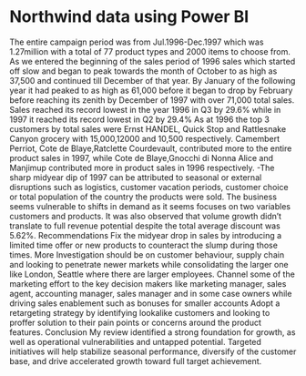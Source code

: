# Northwind data using Power BI
The entire campaign period was from Jul.1996-Dec.1997 which was 1.27million with a total of 77 product types and 2000 items to choose from. As we entered the beginning of the sales period of 1996 sales which started off slow and began to peak towards the month of October to as high as 37,500 and continued till December of that year. By January of the following year it had peaked to as high as 61,000 before it began to drop by February before reaching its zenith by December of 1997 with over 71,000 total sales. Sales reached its record lowest in the year 1996 in Q3 by 29.6% while in 1997 it reached its record lowest in Q2 by 29.4%
As at 1996 the top 3 customers by total sales were Ernst HANDEL, Quick Stop and Rattlesnake Canyon grocery with 15,000,12000 and 10,500 respectively. Camembert Perriot, Cote de Blaye,Ratclette Courdevault, contributed more to the entire product sales in 1997, while Cote de Blaye,Gnocchi di Nonna Alice and Manjimup contributed more in product sales in 1996 respectively.
-The sharp midyear dip of 1997 can be attributed to seasonal or external disruptions such as logistics, customer vacation periods, customer choice or total population of the country the products were sold. The business seems vulnerable to shifts in demand as it  seems focuses on two variables customers and products. It was also observed that volume growth didn’t translate to full revenue potential despite the total average discount was 5.62%.
Recommendations
Fix the midyear drop in sales by introducing a limited time offer or new products to counteract the slump during those times.
More Investigation should be on customer behaviour, supply chain and looking to penetrate newer markets while consolidating the larger one like London, Seattle where there are larger employees.
Channel some of the marketing effort to the key decision makers like marketing manager, sales agent, accounting manager, sales manager and in some case owners while driving sales enablement such as bonuses for smaller accounts
Adopt a retargeting strategy by identifying lookalike customers and looking to proffer solution to their pain points or concerns around the product features.
Conclusion
My review identified a strong foundation for growth, as well as operational vulnerabilities and untapped potential. Targeted initiatives will help stabilize seasonal performance, diversify of the customer base, and drive accelerated growth toward full target achievement.

